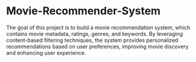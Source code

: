 # Movie-Recommender-System
The goal of this project is to build a movie recommendation system, which contains movie metadata, ratings, genres, and keywords. By leveraging content-based filtering techniques, the system provides personalized recommendations based on user preferences, improving movie discovery and enhancing user experience.
